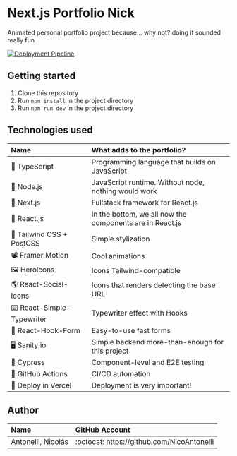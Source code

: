 # Next.js Portfolio Nick

Animated personal portfolio project because... why not? doing it sounded really fun

[![Deployment Pipeline](https://github.com/NicoAntonelli/Nextjs-portfolio-nick/actions/workflows/pipeline.yml/badge.svg)](https://github.com/NicoAntonelli/Nextjs-portfolio-nick/actions/workflows/pipeline.yml)

## Getting started

1. Clone this repository
2. Run `npm install` in the project directory
3. Run `npm run dev` in the project directory

## Technologies used

| Name                                 | What adds to the portfolio?                              |
| :----------------------------------- | :------------------------------------------------------- |
| :pushpin: TypeScript                 | Programming language that builds on JavaScript           |
| :pushpin: Node.js                    | JavaScript runtime. Without node, nothing would work     |
| :pushpin: Next.js                    | Fullstack framework for React.js                         |
| :pushpin: React.js                   | In the bottom, we all now the components are in React.js |
| :art: Tailwind CSS + PostCSS         | Simple stylization                                       |
| :film_projector: Framer Motion       | Cool animations                                          |
| :framed_picture: Heroicons           | Icons Tailwind-compatible                                |
| :earth_americas: React-Social-Icons  | Icons that renders detecting the base URL                |
| :keyboard: React-Simple-Typewriter   | Typewriter effect with Hooks                             |
| :bust_in_silhouette: React-Hook-Form | Easy-to-use fast forms                                   |
| :desktop_computer: Sanity.io         | Simple backend more-than-enough for this project         |
| :test_tube: Cypress                  | Component-level and E2E testing                          |
| :page_with_curl: GitHub Actions      | CI/CD automation                                         |
| :rocket: Deploy in Vercel            | Deployment is very important!                            |

## Author

| Name               | GitHub Account                             |
| :----------------- | :----------------------------------------- |
| Antonelli, Nicolás | :octocat: https://github.com/NicoAntonelli |
